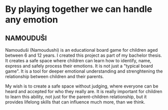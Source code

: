 # By playing together we can handle any emotion
## NAMOUDUŠI
Namouduši (Namoudushi) is an educational board game for children aged between 6 and 12 years.
I created this project as part of my bachelor thesis.
It creates a safe space where children can learn how to identify, name, express and safely process their emotions. 
It is not just a "typical board game". It is a tool for deeper emotional understanding and strenghtening the relationship between children and their parents. 

My wish is to create a safe space without judging, where everyone can be heard and accepted for who they really are.
It is really important for children to learn this ability, not just for the parent-children relationship, but it provides lifelong skills that can influence much more, than we think.
